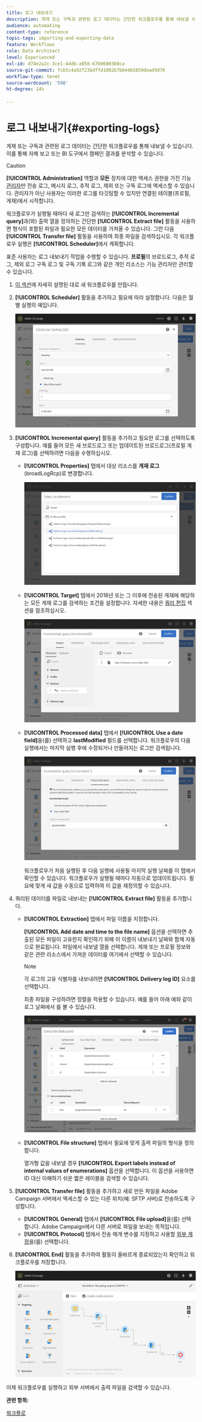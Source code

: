 ```yaml
---
title: 로그 내보내기
description: 게재 또는 구독과 관련된 로그 데이터는 간단한 워크플로우를 통해 내보낼 수 있습니다.
audience: automating
content-type: reference
topic-tags: importing-and-exporting-data
feature: Workflows
role: Data Architect
level: Experienced
exl-id: d74e2a2c-3ce1-44d6-a058-67b0600360ca
source-git-commit: fcb5c4a92f23bdffd1082b7b044b5859dead9d70
workflow-type: tm+mt
source-wordcount: '598'
ht-degree: 14%

---
```


# 로그 내보내기{#exporting-logs}

게재 또는 구독과 관련된 로그 데이터는 간단한 워크플로우를 통해 내보낼 수 있습니다. 이를 통해 자체 보고 또는 BI 도구에서 캠페인 결과를 분석할 수 있습니다.

>[!CAUTION]
>
>**[!UICONTROL Administration]** 역할과 **모든** 장치에 대한 액세스 권한을 가진 기능 [관리자](../../administration/using/users-management.md#functional-administrators)만 전송 로그, 메시지 로그, 추적 로그, 제외 또는 구독 로그에 액세스할 수 있습니다. 관리자가 아닌 사용자는 이러한 로그를 타깃팅할 수 있지만 연결된 테이블(프로필, 게재)에서 시작합니다.

워크플로우가 실행될 때마다 새 로그만 검색하는 **[!UICONTROL Incremental query]**&#x200B;과(와) 출력 열을 정의하는 간단한 **[!UICONTROL Extract file]** 활동을 사용하면 형식이 포함된 파일과 필요한 모든 데이터를 가져올 수 있습니다. 그런 다음 **[!UICONTROL Transfer file]** 활동을 사용하여 최종 파일을 검색하십시오. 각 워크플로우 실행은 **[!UICONTROL Scheduler]**&#x200B;에서 계획합니다.

표준 사용자는 로그 내보내기 작업을 수행할 수 있습니다. **프로필**&#x200B;의 브로드로그, 추적 로그, 제외 로그 구독 로그 및 구독 기록 로그와 같은 개인 리소스는 기능 관리자만 관리할 수 있습니다.

1. [이 섹션](../../automating/using/building-a-workflow.md#creating-a-workflow)에 자세히 설명된 대로 새 워크플로우를 만듭니다.
1. **[!UICONTROL Scheduler]** 활동을 추가하고 필요에 따라 설정합니다. 다음은 월별 실행의 예입니다.

   ![](assets/export_logs_scheduler.png)

1. **[!UICONTROL Incremental query]** 활동을 추가하고 필요한 로그를 선택하도록 구성합니다. 예를 들어 모든 새 브로드로그 또는 업데이트된 브로드로그(프로필 게재 로그)를 선택하려면 다음을 수행하십시오.

   * **[!UICONTROL Properties]** 탭에서 대상 리소스를 **게재 로그**(broadLogRcp)로 변경합니다.

     ![](assets/export_logs_query_properties.png)

   * **[!UICONTROL Target]** 탭에서 2016년 또는 그 이후에 전송된 게재에 해당하는 모든 게재 로그를 검색하는 조건을 설정합니다. 자세한 내용은 [쿼리 편집](../../automating/using/editing-queries.md#creating-queries) 섹션을 참조하십시오.

     ![](assets/export_logs_query_target.png)

   * **[!UICONTROL Processed data]** 탭에서 **[!UICONTROL Use a date field]**&#x200B;을(를) 선택하고 **lastModified** 필드를 선택합니다. 워크플로우의 다음 실행에서는 마지막 실행 후에 수정되거나 만들어지는 로그만 검색됩니다.

     ![](assets/export_logs_query_processeddata.png)

     워크플로우가 처음 실행된 후 다음 실행에 사용될 마지막 실행 날짜를 이 탭에서 확인할 수 있습니다. 워크플로우가 실행될 때마다 자동으로 업데이트됩니다. 필요에 맞게 새 값을 수동으로 입력하여 이 값을 재정의할 수 있습니다.

1. 쿼리된 데이터를 파일로 내보내는 **[!UICONTROL Extract file]** 활동을 추가합니다.

   * **[!UICONTROL Extraction]** 탭에서 파일 이름을 지정합니다.

     **[!UICONTROL Add date and time to the file name]** 옵션을 선택하면 추출된 모든 파일이 고유한지 확인하기 위해 이 이름이 내보내기 날짜와 함께 자동으로 완료됩니다. 파일에서 내보낼 열을 선택합니다. 게재 또는 프로필 정보와 같은 관련 리소스에서 가져온 데이터를 여기에서 선택할 수 있습니다.

     >[!NOTE]
     >
     >각 로그의 고유 식별자를 내보내려면 **[!UICONTROL Delivery log ID]** 요소를 선택합니다.

     최종 파일을 구성하려면 정렬을 적용할 수 있습니다. 예를 들어 아래 예와 같이 로그 날짜에서 를 볼 수 있습니다.

     ![](assets/export_logs_extractfile_extraction.png)

   * **[!UICONTROL File structure]** 탭에서 필요에 맞게 출력 파일의 형식을 정의합니다.

     열거형 값을 내보낼 경우 **[!UICONTROL Export labels instead of internal values of enumerations]** 옵션을 선택합니다. 이 옵션을 사용하면 ID 대신 이해하기 쉬운 짧은 레이블을 검색할 수 있습니다.

1. **[!UICONTROL Transfer file]** 활동을 추가하고 새로 만든 파일을 Adobe Campaign 서버에서 액세스할 수 있는 다른 위치(예: SFTP 서버)로 전송하도록 구성합니다.

   * **[!UICONTROL General]** 탭에서 **[!UICONTROL File upload]**&#x200B;을(를) 선택합니다. Adobe Campaign에서 다른 서버로 파일을 보내는 목적입니다.
   * **[!UICONTROL Protocol]** 탭에서 전송 매개 변수를 지정하고 사용할 [외부 계정](../../administration/using/external-accounts.md#creating-an-external-account)을(를) 선택합니다.

1. **[!UICONTROL End]** 활동을 추가하여 활동이 올바르게 종료되었는지 확인하고 워크플로우를 저장합니다.

   ![](assets/export_logs_example_workflow.png)

이제 워크플로우를 실행하고 외부 서버에서 출력 파일을 검색할 수 있습니다.

**관련 항목:**

[워크플로](../../automating/using/get-started-workflows.md)
